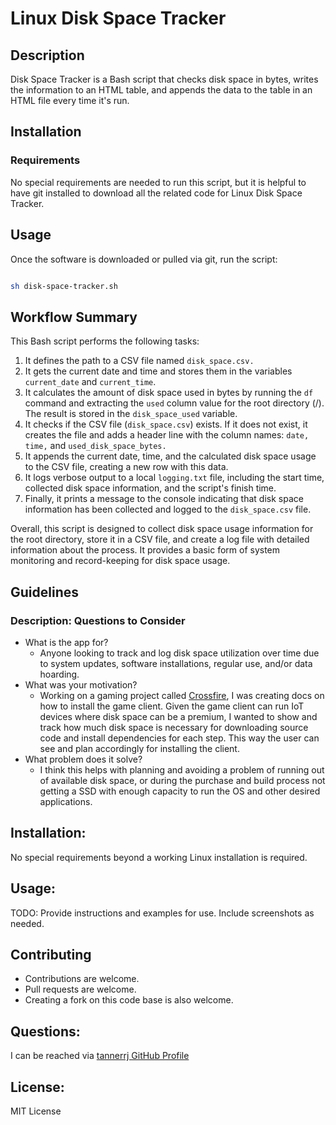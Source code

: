 # Linux Disk Space Tracker

## Description

Disk Space Tracker is a Bash script that checks disk space in bytes, writes the information to an HTML table, and appends the data to the table in an HTML file every time it's run.

## Installation

### Requirements

No special requirements are needed to run this script, but it is helpful to have git installed to download all the related code for Linux Disk Space Tracker.

## Usage

Once the software is downloaded or pulled via git, run the script:

```Bash

sh disk-space-tracker.sh

```

## Workflow Summary

This Bash script performs the following tasks:

 1. It defines the path to a CSV file named `disk_space.csv.`
 2. It gets the current date and time and stores them in the variables `current_date` and `current_time`.
 3. It calculates the amount of disk space used in bytes by running the `df` command and extracting the `used` column value for the root directory (/). The result is stored in the `disk_space_used` variable.
 4. It checks if the CSV file (`disk_space.csv`) exists. If it does not exist, it creates the file and adds a header line with the column names: `date,` `time,` and `used_disk_space_bytes.`
 5. It appends the current date, time, and the calculated disk space usage to the CSV file, creating a new row with this data.
 6. It logs verbose output to a local `logging.txt` file, including the start time, collected disk space information, and the script's finish time.
 7. Finally, it prints a message to the console indicating that disk space information has been collected and logged to the `disk_space.csv` file.

Overall, this script is designed to collect disk space usage information for the root directory, store it in a CSV file, and create a log file with detailed information about the process. It provides a basic form of system monitoring and record-keeping for disk space usage.

## Guidelines

### Description: Questions to Consider

 * What is the app for?
   * Anyone looking to track and log disk space utilization over time due to system updates, software installations, regular use, and/or data hoarding.
 * What was your motivation?
   * Working on a gaming project called [Crossfire](https://sourceforge.net/projects/crossfire/), I was creating docs on how to install the game client. Given the game client can run IoT devices where disk space can be a premium, I wanted to show and track how much disk space is necessary for downloading source code and install dependencies for each step. This way the user can see and plan accordingly for installing the client.
 * What problem does it solve?
   * I think this helps with planning and avoiding a problem of running out of available disk space, or during the purchase and build process not getting a SSD with enough capacity to run the OS and other desired applications.

## Installation:

No special requirements beyond a working Linux installation is required.

## Usage:

TODO: Provide instructions and examples for use. Include screenshots as needed.

## Contributing

 * Contributions are welcome.
 * Pull requests are welcome.
 * Creating a fork on this code base is also welcome.

## Questions:

I can be reached via [tannerrj GitHub Profile](https://github.com/tannerrj)

## License:

MIT License
